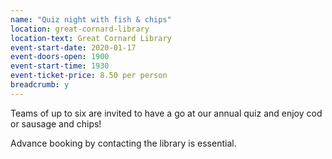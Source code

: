 ```yaml
---
name: "Quiz night with fish & chips"
location: great-cornard-library
location-text: Great Cornard Library
event-start-date: 2020-01-17
event-doors-open: 1900
event-start-time: 1930
event-ticket-price: 8.50 per person
breadcrumb: y
---
```


Teams of up to six are invited to have a go at our annual quiz and enjoy cod or sausage and chips!

Advance booking by contacting the library is essential.
